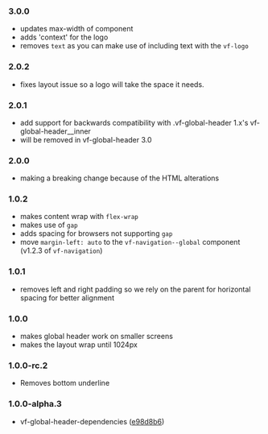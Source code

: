 ### 3.0.0

- updates max-width of component
- adds 'context' for the logo
- removes `text` as you can make use of including text with the `vf-logo`

### 2.0.2

- fixes layout issue so a logo will take the space it needs.

### 2.0.1

- add support for backwards compatibility with .vf-global-header 1.x's vf-global-header__inner
- will be removed in vf-global-header 3.0

### 2.0.0

- making a breaking change because of the HTML alterations

### 1.0.2

- makes content wrap with `flex-wrap`
- makes use of `gap`
- adds spacing for browsers not supporting `gap`
- move `margin-left: auto` to the `vf-navigation--global` component (v1.2.3 of `vf-navigation`)

### 1.0.1

- removes left and right padding so we rely on the parent for horizontal spacing for better alignment

### 1.0.0

- makes global header work on smaller screens
- makes the layout wrap until 1024px

### 1.0.0-rc.2

- Removes bottom underline

### 1.0.0-alpha.3

- vf-global-header-dependencies ([e98d8b6](https://github.com/visual-framework/vf-core/commit/e98d8b6))
